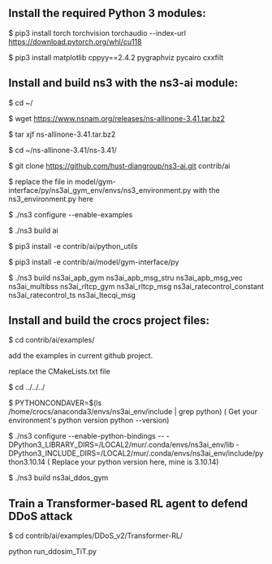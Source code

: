 ## Install the required Python 3 modules:

$ pip3 install torch torchvision torchaudio --index-url https://download.pytorch.org/whl/cu118

$ pip3 install matplotlib cppyy==2.4.2 pygraphviz pycairo cxxfilt

##	Install and build ns3 with the ns3-ai module:

$ cd ~/

$ wget https://www.nsnam.org/releases/ns-allinone-3.41.tar.bz2

$ tar xjf ns-allinone-3.41.tar.bz2

$ cd ~/ns-allinone-3.41/ns-3.41/

$ git clone https://github.com/hust-diangroup/ns3-ai.git contrib/ai

$  replace the file in model/gym-interface/py/ns3ai_gym_env/envs/ns3_environment.py with the ns3_environment.py here

$ ./ns3 configure --enable-examples

$ ./ns3 build ai

$ pip3 install -e contrib/ai/python_utils

$ pip3 install -e contrib/ai/model/gym-interface/py

$ ./ns3 build ns3ai_apb_gym ns3ai_apb_msg_stru ns3ai_apb_msg_vec ns3ai_multibss ns3ai_rltcp_gym ns3ai_rltcp_msg ns3ai_ratecontrol_constant ns3ai_ratecontrol_ts ns3ai_ltecqi_msg

##	Install and build the crocs project files:

$ cd contrib/ai/examples/

add the examples in current github project.
 
 replace the CMakeLists.txt file

$ cd ../../../

$ PYTHONCONDAVER=$(ls /home/crocs/anaconda3/envs/ns3ai_env/include | grep python)  ( Get your environment's python version python --version)

$ ./ns3 configure --enable-python-bindings -- -DPython3_LIBRARY_DIRS=/LOCAL2/mur/.conda/envs/ns3ai_env/lib -DPython3_INCLUDE_DIRS=/LOCAL2/mur/.conda/envs/ns3ai_env/include/python3.10.14 ( Replace your python version here, mine is 3.10.14)


$ ./ns3 build ns3ai_ddos_gym

## Train a Transformer-based RL agent to defend DDoS attack
$ cd contrib/ai/examples/DDoS_v2/Transformer-RL/

python run_ddosim_TiT.py
